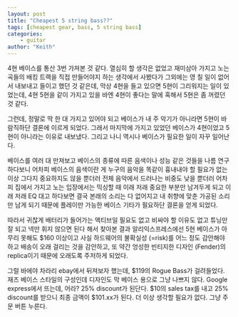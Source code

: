 ```yaml
---
layout: post
title: "Cheapest 5 string bass??"
tags: [cheapest gear, bass, 5 string bass]
categories:
    - guitar
author: "Keith"
---
```


4현 베이스를 통산 3번 가져본 것 같다. 열심히 할 생각은 없었고 재미삼아 가지고 노는 곡들의 배킹 트랙을 직접 만들어야지 하는 생각에서 사봤다가 그외에는 영 칠 일이 없어서 내보내고 들이고 했던 것 같은데, 막상 4현을 들고 있으면 5현이 그리워지는 일이 있었는데, 4현 5현을 같이 가지고 있을 바엔 4현이 좋다는 말에 혹해서 5현은 좀 꺼렸던 것 같다. 

그런데, 정말로 딱 한 대 가지고 있어야 되고 베이스가 내 주 악기가 아니라면 5현이 바람직하단 결론에 이르게 되었다. 그래서 마지막에 가지고 있었던 베이스가 4현이었고 5현이 아니라는 이유로 내보냈다. 그리고 나니 역시나 베이스가 필요한 일이 자꾸 일어난다. 

베이스를 여러 대 만져보고 베이스의 종류에 따른 음색이나 성능 같은 것들을 나름 연구하다보니 어차피 베이스의 음색이란 게 누구의 음악을 똑같이 흉내내야 할 필요가 없는 이상 그다지 중요하지도 않을 뿐더러 전체 음악에서 드러나는 비중도 낮을 뿐더러 어차피 집에서 가지고 노는 입장에서는 믹싱할 때 이래 저래 중요한 부분만 남겨두게 되고 이래 저래 EQ 대고 하다보면 결국 본래의 소리는 다 없어지고 내 취향에 맞춘 가공된 소리만 남게 되기 때문에 플레이만 가능한 베이스 기타가 필요하단 결론을 얻게 되었다.

따라서 귀찮게 배터리가 들어가는 액티브일 필요도 없고 비싸야 할 이유도 없고 튜닝만 잘 되고 넥만 휘지 않으면 된다 해서 찾아본 결과 알리익스프레스에선 5현 베이스가 아무리 못해도 $160 이상이고 사실 하드웨어의 불확실성 (=risk)를 어느 정도 감안해야 하고 배송이 오래 걸리는 것을 감안하고, 또 약간 엉성한 빈티지한 디자인 (Fender)의 replica이기 때문에 오래도록 주저하게 되었다. 

그럴 바에야 차라리 ebay에서 뒤져보자 했는데, $119의 Rogue Bass가 걸려들었다. 재즈 베이스 스타일의 구성인데 디자인도 막 베이스 용으로 그냥 나쁘지 않다. Google express에서 뜨는데, 어라? 25% discount가 된단다. $10의 sales tax를 내고 25% discount를 받으니 최종 금액이 $101.xx가 된다. 더 이상 생각할 필요가 없다. 그냥 주문 버튼 누른다. 
